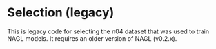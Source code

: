 # Selection (legacy)

This is legacy code for selecting the n04 dataset that was used to train NAGL models. It requires an older version of NAGL (v0.2.x).

